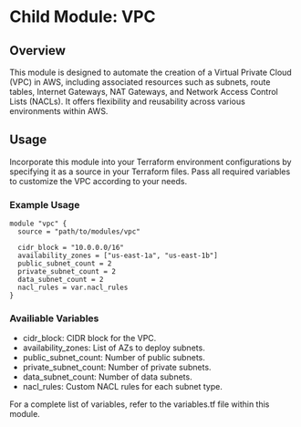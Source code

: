 # Child Module: VPC

## Overview

This module is designed to automate the creation of a Virtual Private Cloud (VPC) in AWS, including associated resources such as subnets, route tables, Internet Gateways, NAT Gateways, and Network Access Control Lists (NACLs). It offers flexibility and reusability across various environments within AWS.

## Usage

Incorporate this module into your Terraform environment configurations by specifying it as a source in your Terraform files. Pass all required variables to customize the VPC according to your needs.

### Example Usage

```hcl
module "vpc" {
  source = "path/to/modules/vpc"

  cidr_block = "10.0.0.0/16"
  availability_zones = ["us-east-1a", "us-east-1b"]
  public_subnet_count = 2
  private_subnet_count = 2
  data_subnet_count = 2
  nacl_rules = var.nacl_rules
}
```

### Availiable Variables

- cidr_block: CIDR block for the VPC.
- availability_zones: List of AZs to deploy subnets.
- public_subnet_count: Number of public subnets.
- private_subnet_count: Number of private subnets.
- data_subnet_count: Number of data subnets.
- nacl_rules: Custom NACL rules for each subnet type.

For a complete list of variables, refer to the variables.tf file within this module.